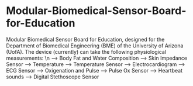# Modular-Biomedical-Sensor-Board-for-Education
Modular Biomedical Sensor Board for Education, designed for the Department of Biomedical Engineering (BME) of the University of Arizona (UofA). The device (currently) can take the following physiological measurements: \n
--> Body Fat and Water Composition  --> Skin Impedance Sensor
--> Temperature                     --> Temperature Sensor
--> Electrocardiogram               --> ECG Sensor
--> Oxigenation and Pulse           --> Pulse Ox Sensor
--> Heartbeat sounds                --> Digital Stethoscope Sensor
